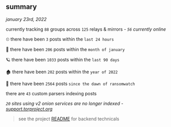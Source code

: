 
## summary
_january 23rd, 2022_

currently tracking `88` groups across `125` relays & mirrors - _`56` currently online_

⏲ there have been `3` posts within the `last 24 hours`

🦈 there have been `206` posts within the `month of january`

🪐 there have been `1033` posts within the `last 90 days`

🏚 there have been `202` posts within the `year of 2022`

🦕 there have been `2564` posts `since the dawn of ransomwatch`

there are `43` custom parsers indexing posts

_`20` sites using v2 onion services are no longer indexed - [support.torproject.org](https://support.torproject.org/onionservices/v2-deprecation/)_

> see the project [README](https://github.com/thetanz/ransomwatch#ransomwatch--) for backend technicals
